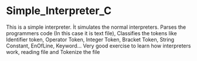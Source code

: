 # Simple_Interpreter_C
This is a simple interpreter. İt simulates the normal interpreters. Parses the programmers code (In this case it is text file), Classifies the tokens like Identifier token, Operator Token, Integer Token, Bracket Token, String Constant, EnOfLine, Keyword... Very good exercise to learn how interpreters work, reading file and Tokenize the file 
